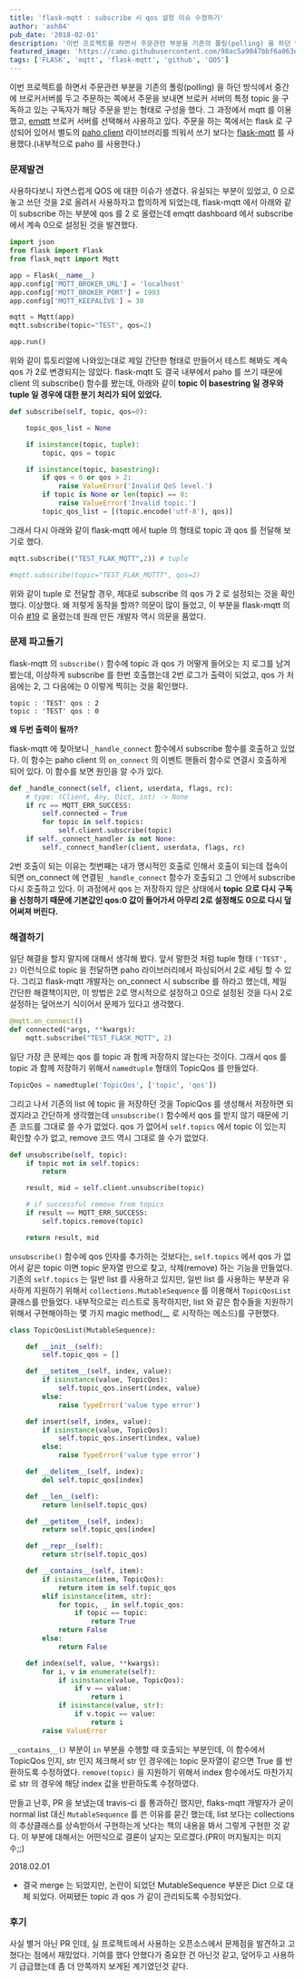 ```yaml
---
title: 'flask-mqtt : subscribe 시 qos 설정 이슈 수정하기'
author: 'ash84'
pub_date: '2018-02-01'
description: '이번 프로젝트를 하면서 주문관련 부분을 기존의 폴링(polling) 을 하던 방식에서 중간에 브로커서버를 두고 주문하는 쪽에서 주문을 보내면 브로커 서버의 특정 topic 을 구독하고 있는 구독자가 해당 주문을 받는 형태로 구성을 했다. 그 과정에서 mqtt 를 이용했고, [emqtt](https://emqtt.io) 브로커 서버를 선택해서 사용하고 있다. 주문을 하는 쪽에서는 flask 로 구성되어 있어서 별도의 [paho client](https://pypi.python.org/pypi/paho-mqtt/1.2) 라이브러리를 띄'
featured_image: 'https://camo.githubusercontent.com/98ac5a9047bbf6a063e667a933cc056ea3e627a6/68747470733a2f2f6d617863646e2e69636f6e73382e636f6d2f416e64726f69645f4c2f504e472f3531322f50726f6772616d6d696e672f70756c6c5f726571756573742d3531322e706e67'
tags: ['FLASK', 'mqtt', 'flask-mqtt', 'github', 'QOS']
---
```


이번 프로젝트를 하면서 주문관련 부분을 기존의 폴링(polling) 을 하던 방식에서 중간에 브로커서버를 두고 주문하는 쪽에서 주문을 보내면 브로커 서버의 특정 topic 을 구독하고 있는 구독자가 해당 주문을 받는 형태로 구성을 했다. 그 과정에서 mqtt 를 이용했고, [emqtt](https://emqtt.io) 브로커 서버를 선택해서 사용하고 있다. 주문을 하는 쪽에서는 flask 로 구성되어 있어서 별도의 [paho client](https://pypi.python.org/pypi/paho-mqtt/1.2) 라이브러리를 띄워서 쓰기 보다는 [flask-mqtt](http://flask-mqtt.readthedocs.io/en/latest/) 를 사용했다.(내부적으로 paho 를 사용한다.) 


### **문제발견**

사용하다보니 자연스럽게 QOS 에 대한 이슈가 생겼다. 유실되는 부분이 있었고, 0 으로 놓고 쓰던 것을 2로 올려서 사용하자고 합의하게 되었는데, flask-mqtt 에서 아래와 같이 subscribe 하는 부분에 qos 를 2 로 올렸는데 emqtt dashboard 에서 subscribe 에서 계속 0으로 설정된 것을 발견했다. 

```python 
import json
from flask import Flask
from flask_mqtt import Mqtt

app = Flask(__name__)
app.config['MQTT_BROKER_URL'] = 'localhost'
app.config['MQTT_BROKER_PORT'] = 1993
app.config['MQTT_KEEPALIVE'] = 30

mqtt = Mqtt(app)
mqtt.subscribe(topic="TEST", qos=2)

app.run()
```

위와 같이 튜토리얼에 나와있는대로 제일 간단한 형태로 만들어서 테스트 해봐도 계속 qos 가 2로 변경되지는 않았다. flask-mqtt 도 결국 내부에서 paho 를 쓰기 때문에 client 의 subscribe() 함수를 봤는데, 아래와 같이 **topic 이 basestring 일 경우와 tuple 일 경우에 대한 분기 처리가 되어 있었다.** 

```python 
def subscribe(self, topic, qos=0):

    topic_qos_list = None

    if isinstance(topic, tuple):
        topic, qos = topic

    if isinstance(topic, basestring):
        if qos < 0 or qos > 2:
            raise ValueError('Invalid QoS level.')
        if topic is None or len(topic) == 0:
            raise ValueError('Invalid topic.')
        topic_qos_list = [(topic.encode('utf-8'), qos)]
```

그래서 다시 아래와 같이 flask-mqtt 에서 tuple 의 형태로 topic 과 qos 를 전달해 보기로 했다. 

```python
mqtt.subscribe(("TEST_FLAK_MQTT",2)) # tuple 

#mqtt.subscribe(topic="TEST_FLAK_MQTTT", qos=2)
```

위와 같이 tuple 로 전달할 경우, 제대로 subscribe 의 qos 가 2 로 설정되는 것을 확인했다. 이상했다. 왜 저렇게 동작을 할까? 의문이 많이 들었고, 이 부분을 flask-mqtt 의 이슈 [#19](https://github.com/stlehmann/Flask-MQTT/issues/19) 로 올렸는데 원래 만든 개발자 역시 의문을 품었다. 

### **문제 파고들기**

flask-mqtt 의 `subscribe()` 함수에 topic 과 qos 가 어떻게 들어오는 지 로그를 남겨봤는데, 이상하게 subscribe 를 한번 호출했는데 2번 로그가 출력이 되었고, qos 가 처음에는 2, 그 다음에는 0 이렇게 찍히는 것을 확인했다. 

```
topic : 'TEST' qos : 2 
topic : 'TEST' qos : 0 
```

**왜 두번 출력이 될까?** 

flask-mqtt 에 찾아보니 `_handle_connect` 함수에서 subscribe 함수를 호출하고 있었다. 이 함수는 paho client 의 `on_connect` 의 이벤트 핸들러 함수로 연결시 호출하게 되어 있다. 이 함수를 보면 원인을 알 수가 있다. 

```python 
def _handle_connect(self, client, userdata, flags, rc):
    # type: (Client, Any, Dict, int) -> None
    if rc == MQTT_ERR_SUCCESS:
        self.connected = True
        for topic in self.topics:
            self.client.subscribe(topic)
    if self._connect_handler is not None:
        self._connect_handler(client, userdata, flags, rc)
```

2번 호출이 되는 이유는 첫번째는 내가 명시적인 호출로 인해서 호출이 되는데 접속이 되면 on_connect 에 연결된 `_handle_connect` 함수가 호출되고 그 안에서 subscribe 다시 호출하고 있다. 이 과정에서 qos 는 저장하지 않은 상태에서 **topic 으로 다시 구독을 신청하기 때문에 기본값인 qos:0 값이 들어가서  아무리 2로 설정해도 0으로 다시 덮어써져 버린다.**


### **해결하기**

일단 해결을 할지 말지에 대해서 생각해 봤다. 앞서 말한것 처럼 tuple 형태 `('TEST', 2)` 이런식으로 topic 을 전달하면 paho 라이브러리에서 파싱되어서 2로 세팅 할 수 있다. 그리고 flask-mqtt 개발자는 on_connect 시 subscribe 를 하라고 했는데, 제일 간단한 해결책이지만, 이 방법은 2로 명시적으로 설정하고 0으로 설정된 것을 다시 2로 설정하는 덮어쓰기 식이어서 문제가 있다고 생각했다. 

```python 
@mqtt.on_connect()
def connected(*args, **kwargs):
    mqtt.subscribe("TEST_FLASK_MQTT", 2)
```


일단 가장 큰 문제는 qos 를 topic 과 함께 저장하지 않는다는 것이다. 그래서 qos 를 topic 과 함께 저장하기 위해서 `namedtuple` 형태의 TopicQos 를 만들었다. 

```python 
TopicQos = namedtuple('TopicQos', ['topic', 'qos'])
```

그리고 나서 기존의 list 에 topic 을 저장하던 것을 TopicQos 를 생성해서 저장하면 되겠지라고 간단하게 생각했는데 `unsubscribe()` 함수에서 qos 를 받지 않기 때문에 기존 코드를 그대로 쓸 수가 없었다. qos 가 없어서 `self.topics` 에서 topic 이 있는지 확인할 수가 없고, remove 코드 역시 그대로 쓸 수가 없었다. 

```python 
def unsubscribe(self, topic):
    if topic not in self.topics:
        return

    result, mid = self.client.unsubscribe(topic)

    # if successful remove from topics
    if result == MQTT_ERR_SUCCESS:
        self.topics.remove(topic)

    return result, mid
```

`unsubscribe()` 함수에 qos 인자를 추가하는 것보다는, `self.topics` 에서 qos 가 없어서 같은 topic 이면 topic 문자열 만으로 찾고, 삭제(remove) 하는 기능을 만들었다. 기존의 `self.topics` 는 일반 list 를 사용하고 있지만, 일반 list 를 사용하는 부분과 유사하게 지원하기 위해서 `collections.MutableSequence` 를 이용해서 `TopicQosList` 클래스를 만들었다. 내부적으로는 리스트로 동작하지만, list 와 같은 함수들을 지원하기 위해서 구현해야하는 몇 가지 magic method(__ 로 시작하는 메소드)를 구현했다. 

```python
class TopicQosList(MutableSequence):

    def __init__(self):
        self.topic_qos = []

    def __setitem__(self, index, value):
        if isinstance(value, TopicQos):
            self.topic_qos.insert(index, value)
        else:
            raise TypeError('value type error')

    def insert(self, index, value):
        if isinstance(value, TopicQos):
            self.topic_qos.insert(index, value)
        else:
            raise TypeError('value type error')

    def __delitem__(self, index):
        del self.topic_qos[index]

    def __len__(self):
        return len(self.topic_qos)

    def __getitem__(self, index):
        return self.topic_qos[index]

    def __repr__(self):
        return str(self.topic_qos)

    def __contains__(self, item):
        if isinstance(item, TopicQos):
            return item in self.topic_qos
        elif isinstance(item, str):
            for topic, _ in self.topic_qos:
                if topic == topic:
                    return True
            return False
        else:
            return False

    def index(self, value, **kwargs):
        for i, v in enumerate(self):
            if isinstance(value, TopicQos):
                if v == value:
                    return i
            if isinstance(value, str):
                if v.topic == value:
                    return i
        raise ValueError
```

`__contains__()` 부분이 `in` 부분을 수행할 때 호출되는 부분인데, 이 함수에서 TopicQos 인지, str 인지 체크해서 str 인 경우에는 topic 문자열이 같으면 True 를 반환하도록 수정하였다. `remove(topic)` 을 지원하기 위해서 index 함수에서도 마찬가지로 str 의 경우에 해당 index 값을 반환하도록 수정하였다. 

만들고 난후, PR 을 보냈는데 travis-ci 를 통과하긴 했지만, flaks-mqtt 개발자가 굳이 normal list 대신 `MutableSequence` 를 쓴 이유를 묻긴 했는데, list 보다는 collections 의 추상클래스를 상속받아서 구현하는게 낫다는 책의 내용을 봐서 그렇게 구현한 것 같다. 이 부분에 대해서는 어떤식으로 결론이 날지는 모르겠다.(PR이 머지될지는 미지수;;)

2018.02.01 

- 결국 merge 는 되었지만, 논란이 되었던 MutableSequence 부분은 Dict 으로 대체 되었다. 어찌됐든 topic 과 qos 가 같이 관리되도록 수정되었다. 

### **후기**

사실 별거 아닌 PR 인데, 실 프로젝트에서 사용하는 오픈소스에서 문제점을 발견하고 고쳤다는 점에서 재밌었다. 기여를 했다 안했다가 중요한 건 아닌것 같고, 덮어두고 사용하기 급급했는데 좀 더 안쪽까지 보게된 계기였던것 같다. 


